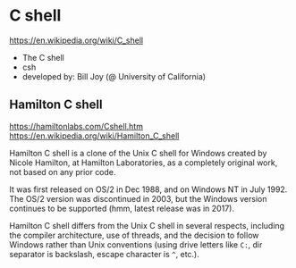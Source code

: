 # C shell

https://en.wikipedia.org/wiki/C_shell

- The C shell
- csh
- developed by: Bill Joy (@ University of California)




## Hamilton C shell

https://hamiltonlabs.com/Cshell.htm
https://en.wikipedia.org/wiki/Hamilton_C_shell

Hamilton C shell is a clone of the Unix C shell for Windows created by Nicole Hamilton, at Hamilton Laboratories, as a completely original work, not based on any prior code.

It was first released on OS/2 in Dec 1988, and on Windows NT in July 1992. The OS/2 version was discontinued in 2003, but the Windows version continues to be supported (hmm, latest release was in 2017).

Hamilton C shell differs from the Unix C shell in several respects, including the compiler architecture, use of threads, and the decision to follow Windows rather than Unix conventions (using drive letters like `C:`, dir separator is backslash, escape character is `^`, etc.).
